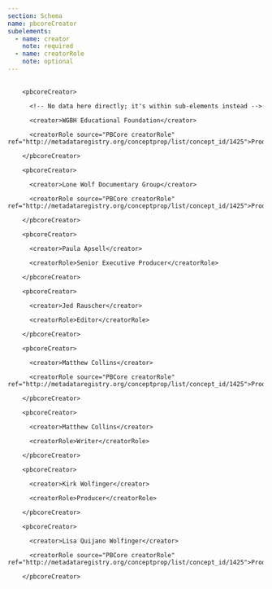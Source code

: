 ```yaml
---
section: Schema
name: pbcoreCreator
subelements:
  - name: creator
    note: required
  - name: creatorRole
    note: optional
---
```

<pre>
  <code>
    &lt;pbcoreCreator&gt;<br>
      &lt;!-- No data here directly; it's within sub-elements instead --&gt;<br>
      &lt;creator&gt;WGBH Educational Foundation&lt;/creator&gt;<br>
      &lt;creatorRole source=&quot;PBCore creatorRole&quot; ref=&quot;http://metadataregistry.org/conceptprop/list/concept_id/1425&quot;&gt;Producer&lt;/creatorRole&gt;<br>
    &lt;/pbcoreCreator&gt;<br>
    &lt;pbcoreCreator&gt;<br>
      &lt;creator&gt;Lone Wolf Documentary Group&lt;/creator&gt;<br>
      &lt;creatorRole source=&quot;PBCore creatorRole&quot; ref=&quot;http://metadataregistry.org/conceptprop/list/concept_id/1425&quot;&gt;Producer&lt;/creatorRole&gt;<br>
    &lt;/pbcoreCreator&gt;<br>
    &lt;pbcoreCreator&gt;<br>
      &lt;creator&gt;Paula Apsell&lt;/creator&gt;<br>
      &lt;creatorRole&gt;Senior Executive Producer&lt;/creatorRole&gt;<br>
    &lt;/pbcoreCreator&gt;<br>
    &lt;pbcoreCreator&gt;<br>
      &lt;creator&gt;Jed Rauscher&lt;/creator&gt;<br>
      &lt;creatorRole&gt;Editor&lt;/creatorRole&gt;<br>
    &lt;/pbcoreCreator&gt;<br>
    &lt;pbcoreCreator&gt;<br>
      &lt;creator&gt;Matthew Collins&lt;/creator&gt;<br>
      &lt;creatorRole source=&quot;PBCore creatorRole&quot; ref=&quot;http://metadataregistry.org/conceptprop/list/concept_id/1425&quot;&gt;Producer&lt;/creatorRole&gt;<br>
    &lt;/pbcoreCreator&gt;<br>
    &lt;pbcoreCreator&gt;<br>
      &lt;creator&gt;Matthew Collins&lt;/creator&gt;<br>
      &lt;creatorRole&gt;Writer&lt;/creatorRole&gt;<br>
    &lt;/pbcoreCreator&gt;<br>
    &lt;pbcoreCreator&gt;<br>
      &lt;creator&gt;Kirk Wolfinger&lt;/creator&gt;<br>
      &lt;creatorRole&gt;Producer&lt;/creatorRole&gt;<br>
    &lt;/pbcoreCreator&gt;<br>
    &lt;pbcoreCreator&gt;<br>
      &lt;creator&gt;Lisa Quijano Wolfinger&lt;/creator&gt;<br>
      &lt;creatorRole source=&quot;PBCore creatorRole&quot; ref=&quot;http://metadataregistry.org/conceptprop/list/concept_id/1425&quot;&gt;Producer&lt;/creatorRole&gt;<br>
    &lt;/pbcoreCreator&gt;<br>
  </code>
</pre>
